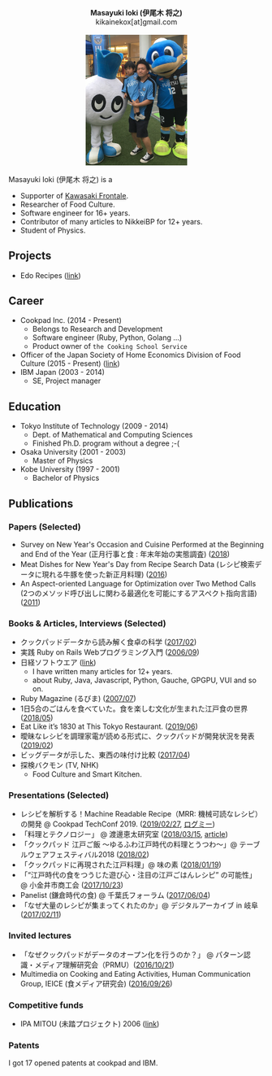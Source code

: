 <p align="center">
  <b>Masayuki Ioki (伊尾木 将之)</b><br>
  kikainekox[at]gmail.com <br>
  <br>
  <img src="keyimage.png" width="200px" />
</p>

Masayuki Ioki (伊尾木 将之) is a
- Supporter of [Kawasaki Frontale](https://www.frontale.co.jp/).
- Researcher of Food Culture.
- Software engineer for 16+ years.
- Contributor of many articles to NikkeiBP for 12+ years.
- Student of Physics.

## Projects
- Edo Recipes ([link](https://cookpad.com/kitchen/14604664))

## Career
- Cookpad Inc. (2014 - Present)
  - Belongs to Research and Development
  - Software engineer (Ruby, Python, Golang ...)
  - Product owner of `the Cooking School Service`
- Officer of the Japan Society of Home Economics Division of Food Culture (2015 - Present) ([link](http://www.js-foodculture.org/))
- IBM Japan (2003 - 2014)
  - SE, Project manager

## Education
- Tokyo Institute of Technology (2009 - 2014)
  - Dept. of Mathematical and Computing Sciences
  - Finished Ph.D. program without a degree ;-(
- Osaka University (2001 - 2003)
  - Master of Physics
- Kobe University (1997 - 2001)
  - Bachelor of Physics

## Publications
### Papers (Selected)
- Survey on New Year's Occasion and Cuisine Performed at the Beginning and End of the Year (正月行事と食 : 年末年始の実態調査) ([2018](https://ci.nii.ac.jp/naid/40021785425))
- Meat Dishes for New Year's Day from Recipe Search Data (レシピ検索データに現れる牛豚を使った新正月料理) ([2016](https://ci.nii.ac.jp/naid/40021026570))
- An Aspect-oriented Language for Optimization over Two Method Calls (2つのメソッド呼び出しに関わる最適化を可能にするアスペクト指向言語) ([2011](https://ci.nii.ac.jp/naid/110008616677))

### Books & Articles, Interviews (Selected)
- クックパッドデータから読み解く食卓の科学 ([2017/02](https://www.amazon.co.jp/dp/4785505206/))
- 実践 Ruby on Rails Webプログラミング入門 ([2006/09](https://www.amazon.co.jp/dp/4881665413))
- 日経ソフトウエア ([link](https://www.nikkeibpm.co.jp/item/nsw/756/saishin.html))
  - I have written many articles for 12+ years.
  - about Ruby, Java, Javascript, Python, Gauche, GPGPU, VUI and so on.
- Ruby Magazine (るびま) ([2007/07](https://magazine.rubyist.net/articles/0020/0020-Hotlinks.html))
- 1日5合のごはんを食べていた。食を楽しむ文化が生まれた江戸食の世界 ([2018/05](https://www.mylohas.net/2018/05/167531edo.html))
- Eat Like it’s 1830 at This Tokyo Restaurant. ([2019/06](https://heated.medium.com/eat-like-its-1830-at-this-tokyo-restaurant-710852fe969f))
- 曖昧なレシピを調理家電が読める形式に、クックパッドが開発状況を発表 ([2019/02](https://tech.nikkeibp.co.jp/atcl/nxt/news/18/04267/))
- ビッグデータが示した、東西の味付け比較 ([2017/04](https://project.nikkeibp.co.jp/campanella/atcl/15/030900037/031700003/))
- 探検バクモン (TV, NHK)
  - Food Culture and Smart Kitchen.

### Presentations (Selected)
- レシピを解析する！Machine Readable Recipe（MRR: 機械可読なレシピ）の開発 @ Cookpad TechConf 2019. ([2019/02/27](https://techconf.cookpad.com/2019/), [ログミー](https://logmi.jp/tech/articles/321152))
- 「料理とテクノロジー」 @ 渡邊恵太研究室 ([2018/03/15](http://keita-lab.jp/exhibition/), [article](https://pc.watch.impress.co.jp/docs/column/kyokai/1112518.html))
- 「クックパッド 江戸ご飯 ～ゆるふわ江戸時代の料理とうつわ～」@ テーブルウェアフェスティバル2018 ([2018/02](https://www.tokyo-dome.co.jp/tableware/))
- 「クックパッドに再現された江戸料理」@ 味の素 ([2018/01/19](https://www.syokubunka.or.jp/event/symposium/%E5%85%B1%E5%82%AC%E3%82%B7%E3%83%B3%E3%83%9D%E3%82%B8%E3%82%A6%E3%83%A0%E3%83%81%E3%83%A9%E3%82%B7.pdf))
- 「“江戸時代の食をつうじた遊び心・注目の江戸ごはんレシピ” の可能性」　@ 小金井市商工会 ([2017/10/23](https://koganei-s.or.jp/edode-atarashiiwotsukuru2017/))
- Panelist (鎌倉時代の食) @ 千葉氏フォーラム ([2017/06/04](http://chiba-summit.com/history/history02))
- 「なぜ大量のレシピが集まってくれたのか」@ デジタルアーカイブ in 岐阜 ([2017/02/11](http://current.ndl.go.jp/node/33277))

### Invited lectures
- 「なぜクックパッドがデータのオープン化を行うのか？」 @ パターン認識・メディア理解研究会（PRMU）([2016/10/21](https://www.ieice.org/ken/program/index.php?tgs_regid=d6080c927735a8b30dd2d746c6199c839429853883e4e980c6925e15a80e2f09&tgid=IEICE-PRMU&lang=))
- Multimedia on Cooking and Eating Activities, Human Communication Group, IEICE (食メディア研究会) ([2016/09/26](http://www.ccm.media.kyoto-u.ac.jp/CEA/))

### Competitive funds
- IPA MITOU (未踏プロジェクト) 2006 ([link](https://www.ipa.go.jp/jinzai/esp/2006mito1/gaiyou/4-24.html))

### Patents
I got 17 opened patents at cookpad and IBM.
